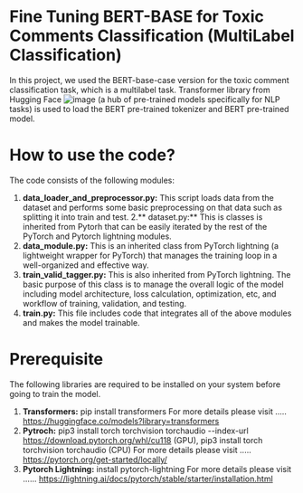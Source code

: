 # Fine Tuning BERT-BASE for Toxic Comments Classification (MultiLabel Classification)
In this project, we used the BERT-base-case version for the toxic comment classification task, which is a multilabel task. 
Transformer library from Hugging Face ![image](https://github.com/user-attachments/assets/33a9adb1-5cc9-49f1-a3b9-d0c046048de1) (a hub of pre-trained models specifically for NLP tasks) is used to load the BERT pre-trained tokenizer and BERT pre-trained model.

# How to use the code? 
The code consists of the following modules:
1. **data_loader_and_preprocessor.py:** This script loads data from the dataset and performs some basic preprocessing on that data such as splitting it into train and test.
2.** dataset.py:** This is classes is inherited from Pytorh that can be easily iterated by the rest of the PyTorch and Pytorch lightning modules.
3. **data_module.py:** This is an inherited class from PyTorch lightning (a lightweight wrapper for PyTorch) that manages the training loop in a well-organized and effective way.
4. **train_valid_tagger.py:** This is also inherited from PyTorch lightning. The basic purpose of this class is to manage the overall logic of the model including model architecture, loss calculation, optimization, etc, and workflow of training, validation, and testing.
5. **train.py:** This file includes code that integrates all of the above modules and makes the model trainable.

# Prerequisite
The following libraries are required to be installed on your system before going to train the model. 
1. **Transformers:** pip install transformers
   For more details please visit ..... https://huggingface.co/models?library=transformers
3. **Pytroch:** pip3 install torch torchvision torchaudio --index-url https://download.pytorch.org/whl/cu118 (GPU), pip3 install torch torchvision torchaudio (CPU)
   For more details please visit ..... https://pytorch.org/get-started/locally/
5. **Pytorch Lightning:** install pytorch-lightning 
   For more details please visit ...... https://lightning.ai/docs/pytorch/stable/starter/installation.html
